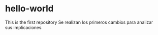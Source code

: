 # hello-world
This is the first repository 
Se realizan los primeros cambios 
para analizar sus implicaciones 
